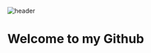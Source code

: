 ![header](https://capsule-render.vercel.app/api?type=Rounded&color=gradient&customColorList=0,2,2,5,30&text=Hi%20I%20am%20Dongchan&fontAlign=50&fontSize=50&animation=fadeIn)
# Welcome to my Github

<!--
**kkokkiyo/kkokkiyo** is a ✨ _special_ ✨ repository because its `README.md` (this file) appears on your GitHub profile.

Here are some ideas to get you started:

- 🔭 I’m currently working on ...
- 🌱 I’m currently learning ...
- 👯 I’m looking to collaborate on ...
- 🤔 I’m looking for help with ...
- 💬 Ask me about ...
- 📫 How to reach me: ...
- 😄 Pronouns: ...
- ⚡ Fun fact: ...
-->
